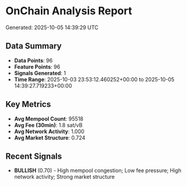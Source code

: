 # OnChain Analysis Report
Generated: 2025-10-05 14:39:29 UTC

## Data Summary
- **Data Points**: 96
- **Feature Points**: 96
- **Signals Generated**: 1
- **Time Range**: 2025-10-03 23:53:12.460252+00:00 to 2025-10-05 14:39:27.719233+00:00

## Key Metrics
- **Avg Mempool Count**: 95518
- **Avg Fee (30min)**: 1.8 sat/vB
- **Avg Network Activity**: 1.000
- **Avg Market Structure**: 0.724

## Recent Signals
- **BULLISH** (0.70) - High mempool congestion; Low fee pressure; High network activity; Strong market structure
